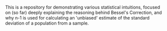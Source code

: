 This is a repository for demonstrating various statistical intuitions, focused on (so far) deeply explaining the reasoning behind Bessel's Correction, and why n-1 is used for calculating an 'unbiased' estimate of the standard deviation of a population from a sample.
